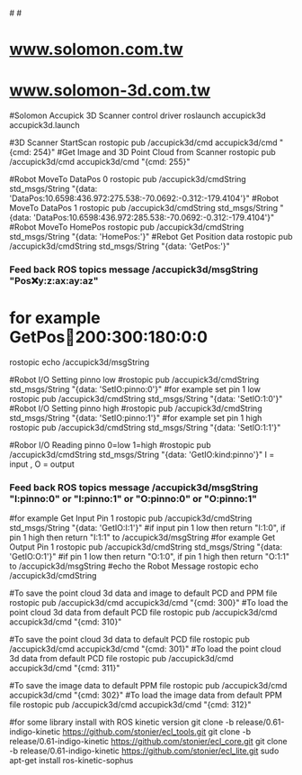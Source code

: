 #<!-- 2018.06.12 -->
#<!-- <author email="wenchih_tai@solomon.com.tw">Wenchih Tai</author> -->
# 
# www.solomon.com.tw
# www.solomon-3d.com.tw

#Solomon Accupick 3D Scanner control driver
roslaunch accupick3d accupick3d.launch 

#3D Scanner StartScan
rostopic pub /accupick3d/cmd accupick3d/cmd "{cmd: 254}"
#Get Image and 3D Point Cloud from Scanner
rostopic pub /accupick3d/cmd accupick3d/cmd "{cmd: 255}"

#Robot MoveTo DataPos 0
rostopic pub /accupick3d/cmdString std_msgs/String "{data: 'DataPos:10.6598:436.972:275.538:-70.0692:-0.312:-179.4104'}"
#Robot MoveTo DataPos 1
rostopic pub /accupick3d/cmdString std_msgs/String "{data: 'DataPos:10.6598:436.972:285.538:-70.0692:-0.312:-179.4104'}"
#Robot MoveTo HomePos
rostopic pub /accupick3d/cmdString std_msgs/String "{data: 'HomePos:'}"
#Rebot Get Position data
rostopic pub /accupick3d/cmdString std_msgs/String "{data: 'GetPos:'}"
### Feed back ROS topics message /accupick3d/msgString  "Pos:x:y:z:ax:ay:az"
# for example  GetPos:100:200:300:180:0:0
rostopic echo /accupick3d/msgString

#Robot I/O Setting pinno low
#rostopic pub /accupick3d/cmdString std_msgs/String "{data: 'SetIO:pinno:0'}" 
#for example set pin 1 low 
rostopic pub /accupick3d/cmdString std_msgs/String "{data: 'SetIO:1:0'}" 
#Robot I/O Setting pinno high
#rostopic pub /accupick3d/cmdString std_msgs/String "{data: 'SetIO:pinno:1'}" 
#for example set pin 1 high
rostopic pub /accupick3d/cmdString std_msgs/String "{data: 'SetIO:1:1'}" 

#Robor I/O Reading pinno  0=low 1=high
#rostopic pub /accupick3d/cmdString std_msgs/String "{data: 'GetIO:kind:pinno'}" I = input , O = output
### Feed back ROS topics message /accupick3d/msgString  "I:pinno:0" or "I:pinno:1" or "O:pinno:0" or "O:pinno:1" 
#for example Get Input Pin 1 
rostopic pub /accupick3d/cmdString std_msgs/String "{data: 'GetIO:I:1'}"
#if input pin 1 low then return "I:1:0", if pin 1 high then return "I:1:1" to /accupick3d/msgString
#for example Get Output Pin 1 
rostopic pub /accupick3d/cmdString std_msgs/String "{data: 'GetIO:O:1'}"
#if pin 1 low then return "O:1:0", if pin 1 high then return "O:1:1" to /accupick3d/msgString
#echo the Robot Message
rostopic echo /accupick3d/cmdString

#To save the point cloud 3d data and image to default PCD and PPM file
rostopic pub /accupick3d/cmd accupick3d/cmd "{cmd: 300}"
#To load the point cloud 3d data from default PCD file
rostopic pub /accupick3d/cmd accupick3d/cmd "{cmd: 310}"

#To save the point cloud 3d data to  default PCD file
rostopic pub /accupick3d/cmd accupick3d/cmd "{cmd: 301}"
#To load the point cloud 3d data from default PCD file
rostopic pub /accupick3d/cmd accupick3d/cmd "{cmd: 311}"

#To save the image data to  default PPM file
rostopic pub /accupick3d/cmd accupick3d/cmd "{cmd: 302}"
#To load the image data from default PPM file
rostopic pub /accupick3d/cmd accupick3d/cmd "{cmd: 312}"


#for some library install with ROS kinetic version
git clone -b release/0.61-indigo-kinetic https://github.com/stonier/ecl_tools.git
git clone -b release/0.61-indigo-kinetic https://github.com/stonier/ecl_core.git
git clone -b release/0.61-indigo-kinetic https://github.com/stonier/ecl_lite.git
sudo apt-get install ros-kinetic-sophus


